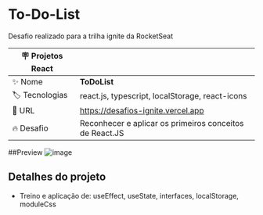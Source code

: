 # To-Do-List

Desafio realizado para a trilha ignite da RocketSeat

| :placard: Projetos React |     |
| -------------  | --- |
| :sparkles: Nome        | **ToDoList**
| :label: Tecnologias | react.js, typescript, localStorage, react-icons
| :rocket: URL         | https://desafios-ignite.vercel.app
| :fire: Desafio     |  Reconhecer e aplicar os primeiros conceitos de React.JS

##Preview
![image](https://github.com/NicholasAntonio/Desafios-ignite/assets/132156803/e4f8f337-be36-4394-9eb0-eaefa335436e)



## Detalhes do projeto

- Treino e aplicação de: useEffect, useState, interfaces, localStorage, moduleCss
